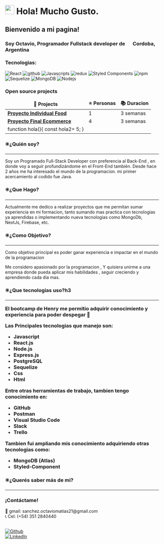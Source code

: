 
<h1><img src="https://emojis.slackmojis.com/emojis/images/1531849430/4246/blob-sunglasses.gif?1531849430" width="30"/> Hola! Mucho Gusto.</h1>


<h3><h2>Bienvenido a mi pagina!</h2>
 <h3> Soy Octavio, Programador Fullstack developer de <img src="https://images.emojiterra.com/google/noto-emoji/v2.034/512px/1f1e6-1f1f7.png" width="17"/> Cordoba, Argentina</h3>  </h3>

<h3>Tecnologias:</h3>
<p>
  <img alt="React" src="https://img.shields.io/badge/-React-45b8d8?style=flat-square&logo=react&logoColor=white" />
  <img alt="github " src="https://img.shields.io/badge/-Github_Actions-2088FF?style=flat-square&logo=github-actions&logoColor=white" />
  <img alt="Javascripts" src="https://img.shields.io/badge/-Javascripts-yellow" />
  <img alt="redux" src="https://img.shields.io/badge/-Redux-764ABC?style=flat-square&logo=redux&logoColor=white" />
  <img alt="Styled Components" src="https://img.shields.io/badge/-Styled_Components-db7092?style=flat-square&logo=styled-components&logoColor=white" />
  <img alt="npm" src="https://img.shields.io/badge/-NPM-CB3837?style=flat-square&logo=npm&logoColor=white" />
  <img alt="Sequelize" src="https://img.shields.io/badge/-Sequelize-blue" />
  <img alt="MongoDB" src="https://img.shields.io/badge/-MongoDB-13aa52?style=flat-square&logo=mongodb&logoColor=white" />
  <img alt="Nodejs" src="https://img.shields.io/badge/-Nodejs-43853d?style=flat-square&logo=Node.js&logoColor=white" />
</p>
<h3>Open source projects</h3>
<table>
  <thead align="center">
    <tr border: none;>
      <td><b>🎁 Projects</b></td>
      <td><b>⭐ Personas</b></td>
      <td><b>📚 Duracion</b></td>
    </tr>
  </thead>
  <tbody>
    <tr>
      <td><a href="https://github.com/Octasanchezz/PI-FODD"><b>Proyecto Individual Food</b></a></td>
      <td>1</td>
      <td>3 semanas</td>
    </tr>
	  <tr>
      <td><a href="https://github.com/LaTucuModa16/E-COMMERCE-La-TucuModa/tree/dev"><b>Proyecto Final Ecommerce</b></a></td>
      <td>4</td>
      <td>3 semanas</td>
    </tr>
    <tr>
      <td>
function hola(){
const hola2= 5;	      
}
</td>
      <td></td>
    </tr>
  </tbody>
</table>

<h4><h3>✳️¿Quién soy?</h3><hr/>
 Soy un Programado Full-Stack Developer con preferencia al Back-End , en donde voy a seguir profundizándome en el Front-End también. Desde hace 2 años me ha interesado el mundo de la programacion. mi primer acercamiento al codido fue Java.
 </h4>
 <h4><h3>✳️¿Que Hago?</h3><hr/>
Actualmente me dedico a realizar proyectos que me permitan sumar experiencia en mi formacion, tanto sumando mas practica con tecnologias ya aprendidas o implementando nueva tecnologias como MongoDb, NextJs, Firebase, etc. 
</h4>

 <h4><h3/>✳️¿Como Objetivo?</h3><hr/>
Como objetivo principal es poder ganar experiencia e impactar en el mundo de la programacion

Me considero apasionado por la programacion , Y quisiera unirme a una empresa donde pueda aplicar mis habilidades , seguir creciendo y aprendiendo cada dia mas.
</h4>

 <h4><h3>✳️¿Que tecnologias uso?</>h3<hr/>
El bootcamp de Henry me permitio adquirir conocimiento y experiencia para poder despegar 🚀

Las Principales tecnologias que manejo son:
- Javascript
- React.js
- Node.js
- Express.js
- PostgreSQL
- Sequelize
- Css
- Html

Entre otras herramientas de trabajo, tambien tengo conocimiento en: 
- GitHub
- Postman
- Visual Studio Code
- Slack
- Trello

Tambien fui ampliando mis conocimiento adquiriendo otras tecnologias como:
- MongoDB (Atlas)
- Styled-Component
</h4>
 
<h4><h3>✳️¿Querés saber más de mi?</h3> <hr/>
<h3>¡Contáctame!</h3> 
📩 gmail: sanchez.octaviomatias21@gmail.com <br/>
📞 Cel: (+54) 351 2840440 
</h4>
<p><br/>
<a href="https://github.com/Octasanchezz" target="_blank"><img alt="Github" src="https://img.shields.io/badge/GitHub-%2312100E.svg?&style=for-the-badge&logo=Github&logoColor=white" /></a> <br/> <a href="https://www.linkedin.com/in/octavio-sanchez-95616b1b5/" target="_blank"><img alt="LinkedIn" src="https://img.shields.io/badge/linkedin-%230077B5.svg?&style=for-the-badge&logo=linkedin&logoColor=white" /></a> 
</p>

